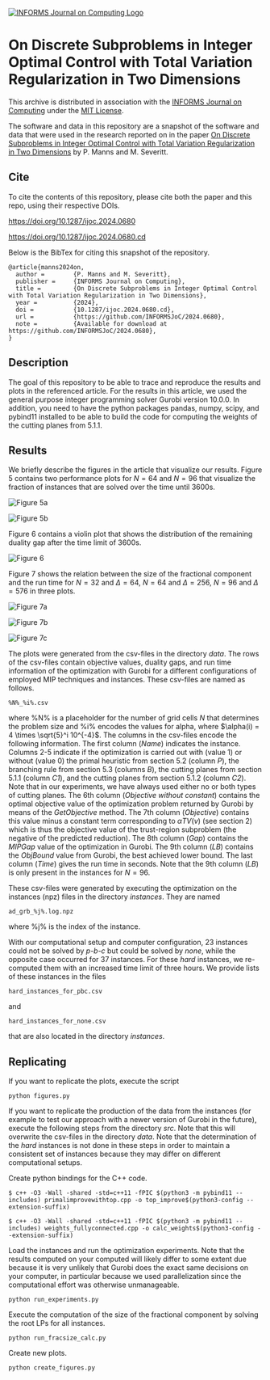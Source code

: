 [![INFORMS Journal on Computing Logo](https://INFORMSJoC.github.io/logos/INFORMS_Journal_on_Computing_Header.jpg)](https://pubsonline.informs.org/journal/ijoc)

# On Discrete Subproblems in Integer Optimal Control with Total Variation Regularization in Two Dimensions

This archive is distributed in association with the [INFORMS Journal on Computing](https://pubsonline.informs.org/journal/ijoc) under the [MIT License](LICENSE).

The software and data in this repository are a snapshot of the software and data that were used in the research reported on in the paper [On Discrete Subproblems in Integer Optimal Control with Total Variation Regularization in Two Dimensions](https://doi.org/10.1287/ijoc.2024.0680) by P. Manns and M. Severitt.

## Cite

To cite the contents of this repository, please cite both the paper and this repo, using their respective DOIs.

https://doi.org/10.1287/ijoc.2024.0680

https://doi.org/10.1287/ijoc.2024.0680.cd

Below is the BibTex for citing this snapshot of the repository.

```
@article{manns2024on,
  author =        {P. Manns and M. Severitt},
  publisher =     {INFORMS Journal on Computing},
  title =         {On Discrete Subproblems in Integer Optimal Control with Total Variation Regularization in Two Dimensions},
  year =          {2024},
  doi =           {10.1287/ijoc.2024.0680.cd},
  url =           {https://github.com/INFORMSJoC/2024.0680},
  note =          {Available for download at https://github.com/INFORMSJoC/2024.0680},
}  
```

## Description

The goal of this repository to be able to trace and reproduce the results and plots in the referenced article. For the results in this article, we used the general purpose integer programming solver Gurobi version 10.0.0. In addition, you need to have the python packages pandas, numpy, scipy, and pybind11 installed to be able to build the code for computing the weights of the cutting planes from 5.1.1.

## Results

We briefly describe the figures in the article that visualize our results. Figure 5 contains two performance plots for $N = 64$ and $N = 96$ that visualize the fraction of instances that are solved over the time until 3600s.

![Figure 5a](figures/figure5a.png)

![Figure 5b](figures/figure5b.png)

Figure 6 contains a violin plot that shows the distribution of the remaining duality gap after the time limit of 3600s.

![Figure 6](figures/figure6.png)

Figure 7 shows the relation between the size of the fractional component and the run time for $N = 32$ and $\Delta = 64$, $N = 64$ and $\Delta = 256$, $N = 96$ and $\Delta = 576$ in three plots.

![Figure 7a](figures/figure7a.png)

![Figure 7b](figures/figure7b.png)

![Figure 7c](figures/figure7c.png)

The plots were generated from the csv-files in the directory *data*. The rows of the csv-files contain objective values, duality gaps, and run time information of the optimization with Gurobi for a different configurations of employed MIP techniques and instances. These csv-files are named as follows.

```
%N%_%i%.csv
```

where %N% is a placeholder for the number of grid cells $N$ that determines the problem size and %i% encodes the values for alpha, where $\alpha(i) = 4 \times \sqrt{5}^i 10^{-4}$. The columns in the csv-files encode the following information. The first column (*Name*) indicates the instance. Columns 2-5 indicate if the optimization is carried out with (value 1) or without (value 0) the primal heuristic from section 5.2 (column *P*), the branching rule from section 5.3 (columns *B*), the cutting planes from section 5.1.1 (column *C1*), and the cutting planes from section 5.1.2 (column *C2*). Note that in our experiments, we have always used either no or both types of cutting planes. The 6th column (*Objective without constant*) contains the optimal objective value of the optimization problem returned by Gurobi by means of the *GetObjective* method. The 7th column (*Objective*) contains this value minus a constant term corresponding to $\alpha TV(v)$ (see section 2) which is thus the objective value of the trust-region subproblem (the negative of the predicted reduction). The 8th column (*Gap*) contains the *MIPGap* value of the optimization in Gurobi. The 9th column (*LB*) contains the *ObjBound* value from Gurobi, the best achieved lower bound. The last column (*Time*) gives the run time in seconds. Note that the 9th column (*LB*) is only present in the instances for $N = 96$.

These csv-files were generated by executing the optimization on the instances (npz) files in the directory *instances*. They are named

```
ad_grb_%j%.log.npz
```

where %j% is the index of the instance.

With our computational setup and computer configuration, $23$ instances could not be solved by *p-b-c* but could be solved by *none*, while the opposite case occurred for $37$ instances. For these *hard* instances, we re-computed them with an increased time limit of three hours. We provide lists of these instances in the files

```
hard_instances_for_pbc.csv
```

and

```
hard_instances_for_none.csv
```

that are also located in the directory *instances*.


## Replicating

If you want to replicate the plots, execute the script

```
python figures.py
```

If you want to replicate the production of the data from the instances (for example to test our approach with a newer version of Gurobi in the future), execute the following steps from the directory *src*. Note that this will overwrite the csv-files in the directory *data*. Note that the determination of the *hard* instances is not done in these steps in order to maintain a consistent set of instances because they may differ on different computational setups.

Create python bindings for the C++ code.

```
$ c++ -O3 -Wall -shared -std=c++11 -fPIC $(python3 -m pybind11 --includes) primalimprovewithtop.cpp -o top_improve$(python3-config --extension-suffix)
```

```
$ c++ -O3 -Wall -shared -std=c++11 -fPIC $(python3 -m pybind11 --includes) weights_fullyconnected.cpp -o calc_weights$(python3-config --extension-suffix)
```

Load the instances and run the optimization experiments. Note that the results computed on your computed will likely differ to some extent due because it is very unlikely that Gurobi does the exact same decisions on your computer, in particular because we used parallelization since the computational effort was otherwise unmanageable.

```
python run_experiments.py
```

Execute the computation of the size of the fractional component by solving the root LPs for all instances.

```
python run_fracsize_calc.py
```

Create new plots.

```
python create_figures.py
```

